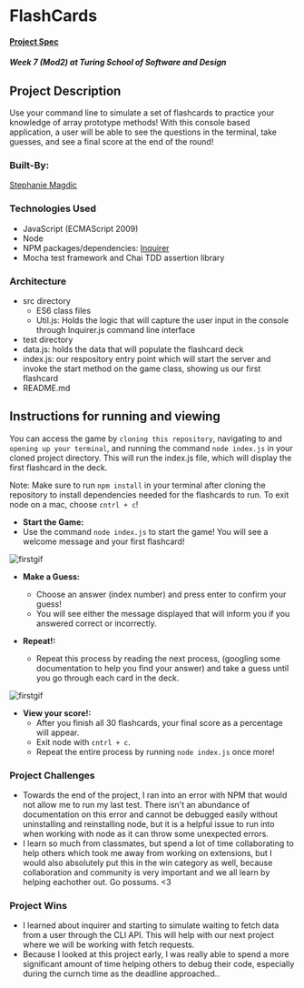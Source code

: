 # FlashCards 

#### [Project Spec](https://frontend.turing.edu/projects/flash-cards.html)

##### Week 7 (Mod2) at Turing School of Software and Design

## Project Description

Use your command line to simulate a set of flashcards to practice your knowledge of array prototype methods! With this console based application, a user will be able to see the questions in the terminal, take guesses, and see a final score at the end of the round! 
 
### Built-By:

[Stephanie Magdic](https://github.com/stephaniemagdic)


### Technologies Used 

* JavaScript (ECMAScript 2009)
* Node
* NPM packages/dependencies: [Inquirer](https://www.npmjs.com/package/inquirer)
* Mocha test framework and Chai TDD assertion library


### Architecture

* src directory
  * ES6 class files
  * Util.js: Holds the logic that will capture the user input in the console through Inquirer.js command line interface
* test directory
* data.js: holds the data that will populate the flashcard deck
* index.js: our respository entry point which will start the server and invoke the start method on the game class, showing us our first flashcard
* README.md


## Instructions for running and viewing

You can access the game by `cloning this repository`, navigating to and `opening up your terminal`, and running the command `node index.js` in your cloned project directory. This will run the index.js file, which will display the first flashcard in the deck.

Note: Make sure to run `npm install` in your terminal after cloning the repository to install dependencies needed for the flashcards to run.
To exit node on a mac, choose `cntrl + c`!

* **Start the Game:**  
 * Use the command `node index.js` to start the game! You will see a welcome message and your first flashcard!
  
![firstgif](https://i.ibb.co/nL069gm/flashcards-start.gif)

* **Make a Guess:**  
  * Choose an answer (index number) and press enter to confirm your guess!
  * You will see either the message displayed that will inform you if you answered correct or incorrectly.

* **Repeat!:** 
  * Repeat this process by reading the next process, (googling some documentation to help you find your answer) and take a guess until you go through each card in the deck.

![firstgif](https://i.ibb.co/cJfHBfJ/flashcards-finish.gif)

* **View your score!:**  
  * After you finish all 30 flashcards, your final score as a percentage will appear.
  * Exit node with `cntrl + c`.
  * Repeat the entire process by running `node index.js` once more!
 

### Project Challenges 
 * Towards the end of the project, I ran into an error with NPM that would not allow me to run my last test. There isn't an abundance of documentation on this error and cannot be debugged easily without uninstalling and reinstalling node, but it is a helpful issue to run into when working with node as it can throw some unexpected errors. 
 * I learn so much from classmates, but spend a lot of time collaborating to help others which took me away from working on extensions, but I would also absolutely put this in the win category as well, because collaboration and community is very important and we all learn by helping eachother out. Go possums. <3
 
### Project Wins
 * I learned about inquirer and starting to simulate waiting to fetch data from a user through the CLI API. This will help with our next project where we will be working with fetch requests.
 * Because I looked at this project early, I was really able to spend a more significant amount of time helping others to debug their code, especially during the curnch time as the deadline approached.. 
